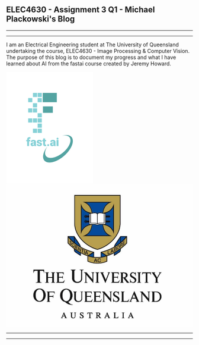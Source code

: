 ## ELEC4630 - Assignment 3 Q1 - Michael Plackowski's Blog
---
---
I am an Electrical Engineering student at The University of Queensland undertaking the course, ELEC4630 - Image Processing & Computer Vision. The purpose of this blog is to document my progress and what I have learned about AI from the fastai course created by Jeremy Howard.

![Image of fast.ai logo](images/logo.png)
![The University of Queensland's Logo](images/0-uq-logo.jpg "UQ's Logo")
<!-- <img src="images/0-uq-logo.jpg" alt="UQ's Logo" width=40% height=40%> -->
---
---